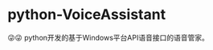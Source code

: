 # python-VoiceAssistant
:stuck_out_tongue_winking_eye::stuck_out_tongue_winking_eye: python开发的基于Windows平台API语音接口的语音管家。

